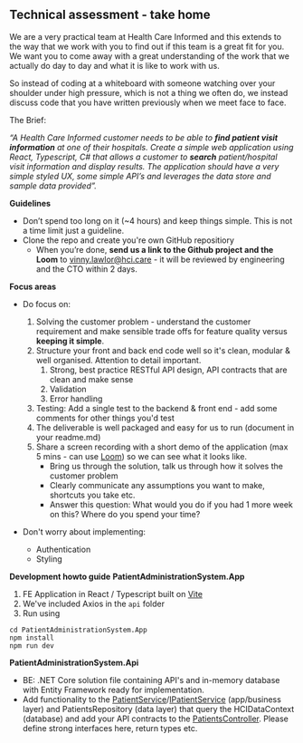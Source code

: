## Technical assessment - take home 

We are a very practical team at Health Care Informed and this extends to the way that we work with you to find out if this team is a great fit for you. We want you to come away with a great understanding of the work that we actually do day to day and what it is like to work with us. 

So instead of coding at a whiteboard with someone watching over your shoulder under high pressure, which is not a thing we often do, we instead discuss code that you have written previously when we meet face to face.

The Brief:

_“A Health Care Informed customer needs to be able to_ **_find patient visit information_** _at one of their hospitals. Create a simple web application using React, Typescript, C# that allows a customer to_ **_search_** _patient/hospital visit information and display results. The application should have a very simple styled UX, some simple API’s and leverages the data store and sample data provided”._

**Guidelines**
 
* Don’t spend too long on it (~4 hours) and keep things simple. This is not a time limit just a guideline.
* Clone the repo and create you're own GitHub repositiory
  * When you’re done, **send us a link to the Github project and the Loom** to vinny.lawlor@hci.care - it will be reviewed by engineering and the CTO within 2 days.


**Focus areas**

* Do focus on:
  1. Solving the customer problem - understand the customer requirement and make sensible trade offs for feature quality versus **keeping it simple**.
  2. Structure your front and back end code well so it's clean, modular & well organised. Attention to detail important.
     1. Strong, best practice RESTful API design, API contracts that are clean and make sense
     2. Validation
     3. Error handling
  3. Testing: Add a single test to the backend & front end - add some comments for other things you'd test
  4. The deliverable is well packaged and easy for us to run (document in your readme.md)
  5. Share a screen recording with a short demo of the application (max 5 mins - can use [Loom](https://www.loom.com/)) so we can see what it looks like.
     * Bring us through the solution, talk us through how it solves the customer problem
     * Clearly communicate any assumptions you want to make, shortcuts you take etc.
     * Answer this question: What would you do if you had 1 more week on this? Where do you spend your time? 
  
* Don't worry about implementing:
  * Authentication
  * Styling


 **Development howto guide**
**PatientAdministrationSystem.App**
1. FE Application in React / Typescript built on [Vite](https://vitejs.dev/guide/)
2. We've included Axios in the `api` folder
3. Run using
   
```
cd PatientAdministrationSystem.App
npm install
npm run dev
```
 
**PatientAdministrationSystem.Api**
* BE: .NET Core solution file containing API's and in-memory database with Entity Framework ready for implementation.
* Add functionality to the [PatientService](https://github.com/vinnyhci/hci-take-home-interview-v3/blob/main/PatientAdministrationSystem.Api/PatientAdministrationSystem.Application/Services/PatientsService.cs)/[IPatientService](https://github.com/vinnyhci/hci-take-home-interview-v3/blob/main/PatientAdministrationSystem.Api/PatientAdministrationSystem.Application/Services/Interfaces/IPatientsService.cs) (app/business layer) and PatientsRepository (data layer) that query the HCIDataContext (database) and add your API contracts to the [PatientsController](https://github.com/vinnyhci/hci-take-home-interview-v3/blob/main/PatientAdministrationSystem.Api/PatientAdministrationSystem/Controllers/PatientsController.cs). Please define strong interfaces here, return types etc.

